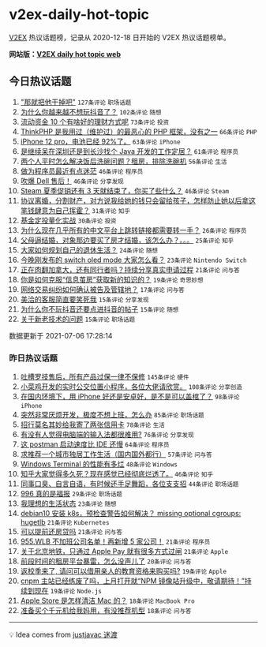 # v2ex-daily-hot-topic

[V2EX](https://www.v2ex.com/) 热议话题榜，记录从 2020-12-18 日开始的 V2EX 热议话题榜单。

**网站版：[V2EX daily hot topic web](https://boojack.github.io/v2ex-daily-hot-topic-web/)**

## 今日热议话题

<!-- TODAY BEGIN -->

1. ["那就把他干掉吧"](https://www.v2ex.com/t/787776) `127条评论` `职场话题`
1. [为什么你越来越不想玩抖音了？](https://www.v2ex.com/t/787774) `102条评论` `随想`
1. [流动资金 10 个有啥好的理财方式呢](https://www.v2ex.com/t/787779) `73条评论` `投资`
1. [ThinkPHP 是我用过（维护过）的最恶心的 PHP 框架，没有之一](https://www.v2ex.com/t/787809) `66条评论` `PHP`
1. [iPhone 12 pro，电池已经 92%了。](https://www.v2ex.com/t/787765) `63条评论` `iPhone`
1. [是继续呆在深圳还是到长沙找个 Java 开发的工作定居？](https://www.v2ex.com/t/787884) `61条评论` `程序员`
1. [两个人平时怎么解决饭后洗碗问题？租房，排除洗碗机](https://www.v2ex.com/t/787920) `56条评论` `生活`
1. [做为程序员最近有点迷茫](https://www.v2ex.com/t/787786) `46条评论` `程序员`
1. [吹爆 Dell 售后！](https://www.v2ex.com/t/787805) `46条评论` `分享发现`
1. [Steam 夏季促销还有 3 天就结束了，你买了些什么？](https://www.v2ex.com/t/787867) `46条评论` `Steam`
1. [协议离婚，分割财产，对方说我给她的钱只会留给孩子，怎样防止她以后拿这笔钱肆意为自己挥霍？](https://www.v2ex.com/t/787784) `31条评论` `知乎`
1. [基金定投量化实战](https://www.v2ex.com/t/787907) `30条评论` `投资`
1. [为什么现在几乎所有的中文平台上跳转链接都需要转一手？](https://www.v2ex.com/t/787858) `26条评论` `程序员`
1. [父母逼结婚，对象那边要买了房才结婚，该怎么办？。。。](https://www.v2ex.com/t/787791) `25条评论` `知乎`
1. [大家如何规划自己的退休生活？](https://www.v2ex.com/t/787826) `24条评论` `随想`
1. [今晚刚发布的 switch oled mode 大家怎么看？](https://www.v2ex.com/t/787972) `23条评论` `Nintendo Switch`
1. [正在肉翻加拿大，还有同行者吗？持续分享真实申请过程](https://www.v2ex.com/t/787789) `21条评论` `问与答`
1. [你是如何克服“信息茧房”获取新的知识的？](https://www.v2ex.com/t/787943) `19条评论` `奇思妙想`
1. [网络交易纠纷如何确认被告及管辖地？](https://www.v2ex.com/t/787843) `17条评论` `问与答`
1. [美洽的客服简直要笑死我](https://www.v2ex.com/t/787891) `15条评论` `分享发现`
1. [为什么你不玩抖音还要点进抖音的帖子](https://www.v2ex.com/t/787854) `15条评论` `随想`
1. [关于新老技术的问题](https://www.v2ex.com/t/787796) `15条评论` `职场话题`

数据更新于 2021-07-06 17:28:14

<!-- TODAY END -->

### 昨日热议话题

<!-- YESTERDAY BEGIN -->

1. [吐槽罗技售后，所有产品过保一律不保修](https://www.v2ex.com/t/787561) `145条评论` `硬件`
1. [小菜鸡开发的实时公交位置小程序，各位大佬请欣赏。](https://www.v2ex.com/t/787522) `108条评论` `分享创造`
1. [在国内环境下，用 iPhone 好还是安卓好，是不是可以盖棺了？](https://www.v2ex.com/t/787565) `98条评论` `iPhone`
1. [突然非常厌烦开发，极度不想上班，怎么办](https://www.v2ex.com/t/787520) `85条评论` `职场话题`
1. [招行莫名其妙给我寄了两张信用卡](https://www.v2ex.com/t/787551) `78条评论` `生活`
1. [有没有人觉得电脑端的输入法都很难用?](https://www.v2ex.com/t/787592) `76条评论` `分享发现`
1. [这 postman 启动速度比 IDE 还慢](https://www.v2ex.com/t/787560) `64条评论` `程序员`
1. [求推荐一个城市独居工作生活（国内国外都行）](https://www.v2ex.com/t/787601) `57条评论` `问与答`
1. [Windows Terminal 的性能有多烂](https://www.v2ex.com/t/787595) `48条评论` `Windows`
1. [知乎大家觉得多久死？现在感觉已经彻底烂透了。](https://www.v2ex.com/t/787570) `46条评论` `知乎`
1. [同事口臭、自言自语，有时候还手足舞蹈，各位支支招](https://www.v2ex.com/t/787532) `44条评论` `职场话题`
1. [996 真的是福报](https://www.v2ex.com/t/787576) `29条评论` `职场话题`
1. [我理想的生活状态](https://www.v2ex.com/t/787678) `23条评论` `随想`
1. [debian10 安装 k8s，预检查警告如何解决？ missing optional cgroups: hugetlb](https://www.v2ex.com/t/787705) `21条评论` `Kubernetes`
1. [可以提前还房贷吗](https://www.v2ex.com/t/787588) `21条评论` `问与答`
1. [955.WLB 不加班公司名单！再新增 5 家公司！](https://www.v2ex.com/t/787553) `21条评论` `程序员`
1. [关于北京地铁，只通过 Apple Pay 就有很多方式过闸](https://www.v2ex.com/t/787525) `21条评论` `Apple`
1. [前段时间的租房平台暴雷，怎么没声儿了](https://www.v2ex.com/t/787574) `20条评论` `问与答`
1. [返校季来了, 请问可以借用亲人的教育资格来购买吗?](https://www.v2ex.com/t/787670) `19条评论` `Apple`
1. [cnpm 主站已经练废了吗，上月打开就“NPM 镜像站升级中，敬请期待！”持续到现在](https://www.v2ex.com/t/787602) `19条评论` `Node.js`
1. [Apple Store 是怎样清洁 Mac 的？](https://www.v2ex.com/t/787718) `18条评论` `MacBook Pro`
1. [准备买个千元机给我妈用，有没推荐机型](https://www.v2ex.com/t/787534) `18条评论` `问与答`

<!-- YESTERDAY END -->

---

💡 Idea comes from [justjavac 迷渡](https://github.com/justjavac/)
